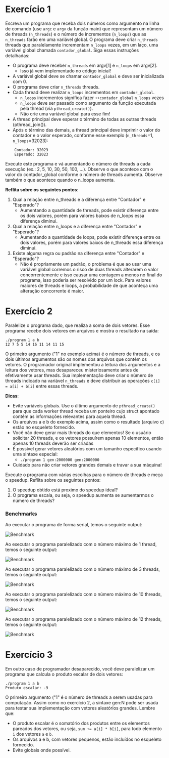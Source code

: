 # Exercício 1

Escreva um programa que receba dois números como argumento na linha de comando (use `argc` e `argv` da função main) que representam um número de threads (`n_threads`) e o número de incrementos (`n_loops`) que as `n_threads` farão em uma variável global. O programa deve criar `n_threads` threads que paralelamente incrementam `n_loops` vezes, em um laço, uma variável global chamada `contador_global`. Siga essas instruções detalhadas:

- O programa deve receber `n_threads` em argv[1] e `n_loops` em argv[2].
    - Isso já vem implementado no código inicial!
- A variável global deve se chamar `contador_global` e deve ser inicializada com 0.
- O programa deve criar `n_threads` threads.
- Cada thread deve realizar `n_loops` incrementos em `contador_global`.
    - `n_loops` incrementos significa fazer `++contador_global`  `n_loops` vezes
    - `n_loops` deve ser passado como argumento da função executada pela thread (via `pthread_create()`).
    - Não crie uma variável global para esse fim!
- A thread principal deve esperar o término de todas as outras threads (pthread_join()).
- Após o término das demais, a thread principal deve imprimir o valor do contador e o valor esperado, conforme esse exemplo (`n_threads`=1, `n_loops`=32023):

```
    Contador: 32023 
    Esperado: 32023
```

Execute este programa e vá aumentando o número de threads a cada execução (ex.: 2, 5, 10, 30, 50, 100, ...). Observe o que acontece com o valor do contador_global conforme o número de threads aumenta. Observe também o que acontece quando o n_loops aumenta. 

**Reflita sobre os seguintes pontos**:

1. Qual a relação entre n_threads e a diferença entre "Contador" e "Esperado"?
    - Aumentando a quantidade de threads, pode existir diferença entre os dois valores, porém para valores baixos de n_loops essa diferença diminui. 
2. Qual a relação entre n_loops e a diferença entre "Contador" e "Esperado"?
    - Aumentando a quantidade de loops, pode existir diferença entre os dois valores, porém para valores baixos de n_threads essa diferença diminui. 
3. Existe alguma regra ou padrão na diferença entre "Contador" e "Esperado"?
    - Não é propriamente um padrão, o problema é que ao usar uma variável global corremos o risco de duas threads alterarem o valor concorrentemente e isso causar uma contagem a menos no final do programa, isso poderia ser resolvido por um lock. Para valores maiores de threads e loops, a probabilidade de que aconteça uma alteração concorrente é maior.

# Exercício 2

Paralelize o programa dado, que realiza a soma de dois vetores. Esse programa recebe dois vetores em arquivos e mostra o resultado na saída:

```
./program 1 a b 
12 7 5 5 14 16 11 14 11 15
```

O primeiro argumento ("1" no exemplo acima) é o número de threads, e os dois últimos argumentos são os nomes dos arquivos que contém os vetores. O programador original implementou a leitura dos argumentos e a leitura dos vetores, mas desapareceu misteriosamente antes de efetivamente usar threads. Sua implementação deve criar o número de threads indicado na variável `n_threads` e deve distribuir as operações `c[i] = a[i] + b[i]` entre essas threads. 

**Dicas**:

- Evite variáveis globais. Use o último argumento de `pthread_create()` para que cada worker thread receba um ponteiro cujo struct apontado contém as informações relevantes para aquela thread.
- Os arquivos a e b do exemplo acima, assim como o resultado (arquivo c) estão no esqueleto fornecido.
- Você não deve gerar mais threads do que elementos! Se o usuário solicitar 20 threads, e os vetores possuírem apenas 10 elementos, então apenas 10 threads deverão ser criadas
- É possível gerar vetores aleatórios com um tamanho especifico usando uma sintaxe especial:
    - `./program 1 gen:2000000 gen:2000000`
- Cuidado para não criar vetores grandes demais e travar a sua máquina!

Execute o programa com várias escolhas para o número de threads e meça o speedup. Reflita sobre os seguintes pontos:

1. O speedup obtido está proximo do speedup ideal?
2. O programa escala, ou seja, o speedup aumenta se aumentarmos o número de threads?

### Benchmarks

Ao executar o programa de forma serial, temos o seguinte output:

![Benchmark](https://imgur.com/QMECcKU.png)

Ao executar o programa paralelizado com o número máximo de 1 thread, temos o seguinte output:

![Benchmark](https://imgur.com/x5GESqy.png)

Ao executar o programa paralelizado com o número máximo de 3 threads, temos o seguinte output:

![Benchmark](https://imgur.com/DdkCwb6.png)

Ao executar o programa paralelizado com o número máximo de 10 threads, temos o seguinte output:

![Benchmark](https://imgur.com/U0RiD38.png)

Ao executar o programa paralelizado com o número máximo de 12 threads, temos o seguinte output:

![Benchmark](https://imgur.com/8FB4gI5.png)

# Exercício 3

Em outro caso de programador desaparecido, você deve paralelizar um programa que calcula o produto escalar de dois vetores:

```
./program 1 a b 
Produto escalar: -9
```

O primeiro argumento ("1" é o número de threads a serem usadas para computação. Assim como no exercício 2, a sintaxe gen:N pode ser usada para testar sua implementação com vetores aleatórios grandes. Lembre que:

- O produto escalar é o somatório dos produtos entre os elementos pareados dos vetores, ou seja, `sum += a[i] * b[i]`, para todo elemento `i` dos vetores `a` e `b`.
- Os arquivos a e b, com vetores pequenos, estão incluídos no esqueleto fornecido.
- Evite globais onde possível.
